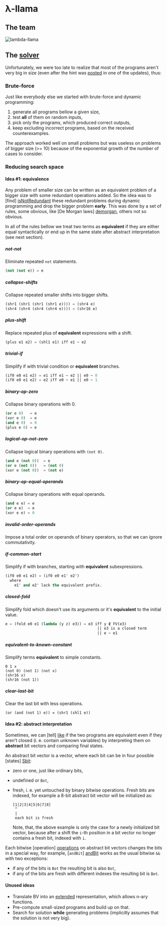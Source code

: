λ-llama
=======

## The team

![lambda-llama](https://secure.gravatar.com/avatar/11ff8bcc12c392ad337115ca30a38fc1?s=250)

## The [solver](https://github.com/superbobry/icfpc2013/blob/master/bin/Submitter.hs#L123)

Unfortunately, we were too late to realize that most of the programs aren't
very big in size (even after the hint was [posted](http://icfpc2013.cloudapp.net)
in one of the updates), thus:

### Brute-force

Just like everybody else we started with brute-force and dynamic programming:

1. generate all programs bellow a given size,
2. test **all** of them on random inputs,
3. pick only the programs, which produced correct outputs,
4. keep excluding incorrect programs, based on the received counterexamples.

The approach worked well on small problems but was useless on problems of
bigger size (>= 10) because of the exponential growth of the number of cases
to consider.

### Reducing search space

#### Idea #1: equivalence

Any problem of smaller size can be written as an equivalent problem of a
bigger size with some redundant operations added. So the idea was to
[find] [isNotRedundant] these redundant problems during dynamic programming
and drop the bigger problem **early**. This was done by a set of rules,
some obvious, like [De Morgan laws] [demorgan], others not so obvious.

In all of the rules bellow we treat two terms as **equivalent** if they
are either equal syntactically or end up in the same state after abstract
interpretation (see next section).

##### not-not

Eliminate repeated `not` statements.

```lisp
(not (not e)) = e
```

##### collapse-shifts

Collapse repeated smaller shifts into bigger shifts.

```lisp
(shr1 (shr1 (shr1 (shr1 e)))) = (shr4 e)
(shr4 (shr4 (shr4 (shr4 e)))) = (shr16 e)
```

##### plus-shift

Replace repeated plus of **equivalent** expressions with a shift.

```lisp
(plus e1 e2) = (shl1 e1) iff e1 ~ e2
```

##### trivial-if

Simplify if with trivial condition or **equivalent** branches.

```lisp
(if0 e0 e1 e2) = e1 iff e1 ~ e2 || e0 ~ 0
(if0 e0 e1 e2) = e2 iff e0 ~ e1 || e0 ~ 1
```

##### binary-op-zero

Collapse binary operations with 0.

```lisp
(or e 0)   = e
(xor e 0)  = e
(and e 0)  = 0
(plus e 0) = e
```

##### logical-op-not-zero

Collapse logical binary operations with `(not 0)`.

```lisp
(and e (not 0))  = e
(or e (not 0))   = (not 0)
(xor e (not 0))  = (not e)
```

##### binary-op-equal-operands

Collapse binary operations with equal operands.

```lisp
(and e e) = e
(or e e)  = e
(xor e e) = 0
```

##### invalid-order-operands

Impose a total order on operands of binary operators, so that we can ignore
commutativity.

##### if-common-start

Simplify if with branches, starting with **equivalent** subexpressions.

```lisp
(if0 e0 e1 e2) = (if0 e0 e1' e2')
  where
    e1' and e2' lack the equivalent prefix.
```

##### closed-fold

Simplify fold which doesn't use its arguments or it's **equivalent** to
the initial value.

```lisp
e = (fold e0 e1 (lambda (y z) e3)) = e3 iff y ∉ FV(e3)
                                         || e3 is a closed term
                                         || e ~ e1
```

##### equivalent-to-known-constant

Simplify terms **equivalent** to simple constants.

```
0 1 x
(not 0) (not 1) (not x)
(shr16 x)
(shr16 (not 1))
```

##### clear-last-bit

Clear the last bit with less operations.

```
(or (and (not 1) e)) = (shr1 (shl1 e))
```

[isNotRedundant]: https://github.com/superbobry/icfpc2013/blob/master/src/Language/BV/Simplifier.hs#L42
[demorgan]: http://en.wikipedia.org/wiki/De_Morgan's_laws

#### Idea #2: abstract interpretation

Sometimes, we can [tell] [like] if the two programs are equivalent even if
they aren't closed (i. e. contain unknown variables) by interpreting them
on **abstract** bit vectors and comparing final states.

An abstract bit vector is a vector, where each bit can be in four possible
[states] [Sbit]:

* zero or one, just like ordinary bits,
* undefined or `Bot`,
* fresh, i. e. yet untouched by binary bitwise operations. Fresh bits are
  indexed, for example a 8-bit abstract bit vector will be initialized as:

  ```
  [1|2|3|4|5|6|7|8]
   ^
   |
   each bit is fresh
  ```
  Note, that, the above example is only the case for a newly initialized
  bit vector, because after a shift the `i`-th position in a bit vector
  no longer contains a fresh bit, indexed with `i`.

Each bitwise [operation] [operations] on abstract bit vectors changes the
bits in a special way, for example, [`andBit`] [andBit] works as the usual
bitwise `&&` with two exceptions:

* if any of the bits is `Bot` the resulting bit is also `Bot`,
* if any of the bits are fresh with different indexes the resulting bit is `Bot`.

[like]: https://github.com/superbobry/icfpc2013/blob/master/src/Language/BV/Symbolic/SEval.hs#L61
[sbit]: https://github.com/superbobry/icfpc2013/blob/master/src/Language/BV/Symbolic/Types.hs#L8
[operations]: https://github.com/superbobry/icfpc2013/blob/master/src/Language/BV/Symbolic/Operations.hs
[andBit]: https://github.com/superbobry/icfpc2013/blob/master/src/Language/BV/Symbolic/Operations.hs#L91

#### Unused ideas

* Translate BV into an [extended][NBV] representation, which allows n-ary
  functions.
* Pre-compute small-sized programs and build up on that.
* Search for solution **while** generating problems (implicitly assumes that
  the solution is not very big).

[NBV]: https://github.com/superbobry/icfpc2013/tree/master/src/Language/NBV
